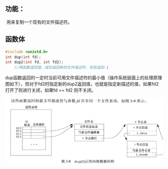 ## 功能：

​	用来复制一个现有的文件描述符。





## 函数体

```c
#include <unistd.h>
int dup(int fd);
int dup2(int fd, int fd2);
	//两函数返回值，成功返回新的文件描述符，失败返回-1
```

​	dup函数返回的一定时当前可用文件描述符的最小值（操作系统层面上的处理原理图如下），但对于fd2时指定新的dup2返回值，也就是指定新描述的值，如果fd2打开了则进行关闭，如果fd == fd2 则不关闭。

![image-20220330120042838](../image/image-20220330120042838.png)

